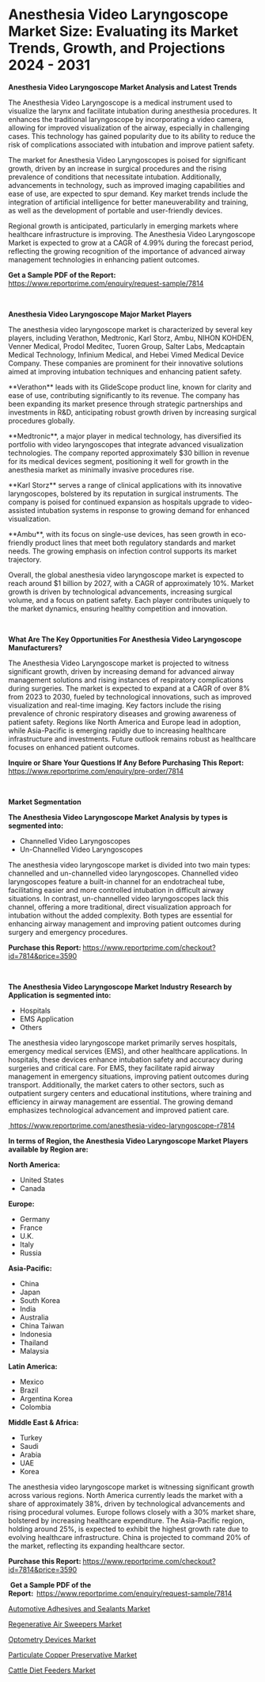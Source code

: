 <p><h1>Anesthesia Video Laryngoscope Market Size: Evaluating its Market Trends, Growth, and Projections 2024 - 2031</h1></p><p><strong>Anesthesia Video Laryngoscope Market Analysis and Latest Trends</strong></p>
<p><p>The Anesthesia Video Laryngoscope is a medical instrument used to visualize the larynx and facilitate intubation during anesthesia procedures. It enhances the traditional laryngoscope by incorporating a video camera, allowing for improved visualization of the airway, especially in challenging cases. This technology has gained popularity due to its ability to reduce the risk of complications associated with intubation and improve patient safety.</p><p>The market for Anesthesia Video Laryngoscopes is poised for significant growth, driven by an increase in surgical procedures and the rising prevalence of conditions that necessitate intubation. Additionally, advancements in technology, such as improved imaging capabilities and ease of use, are expected to spur demand. Key market trends include the integration of artificial intelligence for better maneuverability and training, as well as the development of portable and user-friendly devices. </p><p>Regional growth is anticipated, particularly in emerging markets where healthcare infrastructure is improving. The Anesthesia Video Laryngoscope Market is expected to grow at a CAGR of 4.99% during the forecast period, reflecting the growing recognition of the importance of advanced airway management technologies in enhancing patient outcomes.</p></p>
<p><strong>Get a Sample PDF of the Report:&nbsp;</strong> <a href="https://www.reportprime.com/enquiry/request-sample/7814?utm_campaign=1412&utm_medium=2&utm_source=Github&utm_content=ia&utm_term=18102024&utm_id=anesthesia-video-laryngoscope">https://www.reportprime.com/enquiry/request-sample/7814</a></p>
<p>&nbsp;</p>
<p><strong>Anesthesia Video Laryngoscope Major Market Players</strong></p>
<p><p>The anesthesia video laryngoscope market is characterized by several key players, including Verathon, Medtronic, Karl Storz, Ambu, NIHON KOHDEN, Venner Medical, Prodol Meditec, Tuoren Group, Salter Labs, Medcaptain Medical Technology, Infinium Medical, and Hebei Vimed Medical Device Company. These companies are prominent for their innovative solutions aimed at improving intubation techniques and enhancing patient safety.</p><p>**Verathon** leads with its GlideScope product line, known for clarity and ease of use, contributing significantly to its revenue. The company has been expanding its market presence through strategic partnerships and investments in R&D, anticipating robust growth driven by increasing surgical procedures globally. </p><p>**Medtronic**, a major player in medical technology, has diversified its portfolio with video laryngoscopes that integrate advanced visualization technologies. The company reported approximately $30 billion in revenue for its medical devices segment, positioning it well for growth in the anesthesia market as minimally invasive procedures rise.</p><p>**Karl Storz** serves a range of clinical applications with its innovative laryngoscopes, bolstered by its reputation in surgical instruments. The company is poised for continued expansion as hospitals upgrade to video-assisted intubation systems in response to growing demand for enhanced visualization.</p><p>**Ambu**, with its focus on single-use devices, has seen growth in eco-friendly product lines that meet both regulatory standards and market needs. The growing emphasis on infection control supports its market trajectory.</p><p>Overall, the global anesthesia video laryngoscope market is expected to reach around $1 billion by 2027, with a CAGR of approximately 10%. Market growth is driven by technological advancements, increasing surgical volume, and a focus on patient safety. Each player contributes uniquely to the market dynamics, ensuring healthy competition and innovation.</p></p>
<p>&nbsp;</p>
<p><strong>What Are The Key Opportunities For Anesthesia Video Laryngoscope Manufacturers?</strong></p>
<p><p>The Anesthesia Video Laryngoscope market is projected to witness significant growth, driven by increasing demand for advanced airway management solutions and rising instances of respiratory complications during surgeries. The market is expected to expand at a CAGR of over 8% from 2023 to 2030, fueled by technological innovations, such as improved visualization and real-time imaging. Key factors include the rising prevalence of chronic respiratory diseases and growing awareness of patient safety. Regions like North America and Europe lead in adoption, while Asia-Pacific is emerging rapidly due to increasing healthcare infrastructure and investments. Future outlook remains robust as healthcare focuses on enhanced patient outcomes.</p></p>
<p><strong>Inquire or Share Your Questions If Any Before Purchasing This Report:</strong> <a href="https://www.reportprime.com/enquiry/pre-order/7814?utm_campaign=1412&utm_medium=2&utm_source=Github&utm_content=ia&utm_term=18102024&utm_id=anesthesia-video-laryngoscope">https://www.reportprime.com/enquiry/pre-order/7814</a></p>
<p>&nbsp;</p>
<p><strong>Market Segmentation</strong></p>
<p><strong>The Anesthesia Video Laryngoscope Market Analysis by types is segmented into:</strong></p>
<p><ul><li>Channelled Video Laryngoscopes</li><li>Un-Channelled Video Laryngoscopes</li></ul></p>
<p><p>The anesthesia video laryngoscope market is divided into two main types: channelled and un-channelled video laryngoscopes. Channelled video laryngoscopes feature a built-in channel for an endotracheal tube, facilitating easier and more controlled intubation in difficult airway situations. In contrast, un-channelled video laryngoscopes lack this channel, offering a more traditional, direct visualization approach for intubation without the added complexity. Both types are essential for enhancing airway management and improving patient outcomes during surgery and emergency procedures.</p></p>
<p><strong>Purchase this Report:&nbsp;</strong><a href="https://www.reportprime.com/checkout?id=7814&price=3590&utm_campaign=1412&utm_medium=2&utm_source=Github&utm_content=ia&utm_term=18102024&utm_id=anesthesia-video-laryngoscope">https://www.reportprime.com/checkout?id=7814&price=3590</a></p>
<p>&nbsp;</p>
<p><strong>The Anesthesia Video Laryngoscope Market Industry Research by Application is segmented into:</strong></p>
<p><ul><li>Hospitals</li><li>EMS Application</li><li>Others</li></ul></p>
<p><p>The anesthesia video laryngoscope market primarily serves hospitals, emergency medical services (EMS), and other healthcare applications. In hospitals, these devices enhance intubation safety and accuracy during surgeries and critical care. For EMS, they facilitate rapid airway management in emergency situations, improving patient outcomes during transport. Additionally, the market caters to other sectors, such as outpatient surgery centers and educational institutions, where training and efficiency in airway management are essential. The growing demand emphasizes technological advancement and improved patient care.</p></p>
<p><a href="https://www.reportprime.com/anesthesia-video-laryngoscope-r7814?utm_campaign=1412&utm_medium=2&utm_source=Github&utm_content=ia&utm_term=18102024&utm_id=anesthesia-video-laryngoscope">&nbsp;https://www.reportprime.com/anesthesia-video-laryngoscope-r7814</a></p>
<p><strong>In terms of Region, the Anesthesia Video Laryngoscope Market Players available by Region are:</strong></p>
<p>
    <p> <strong> North America: </strong>
        <ul>
            <li>United States</li>
            <li>Canada</li>
        </ul>
        </p> 
    <p> <strong> Europe: </strong>
        <ul>
            <li>Germany</li>
            <li>France</li>
            <li>U.K.</li>
            <li>Italy</li>
            <li>Russia</li>
        </ul>
        </p> 
    <p> <strong> Asia-Pacific: </strong>
        <ul>
            <li>China</li>
            <li>Japan</li>
            <li>South Korea</li>
            <li>India</li>
            <li>Australia</li>
            <li>China Taiwan</li>
            <li>Indonesia</li>
            <li>Thailand</li>
            <li>Malaysia</li>
        </ul>
        </p> 
    <p> <strong> Latin America: </strong>
        <ul>
            <li>Mexico</li>
            <li>Brazil</li>
            <li>Argentina Korea</li>
            <li>Colombia</li>
        </ul>
        </p> 
    <p> <strong> Middle East & Africa: </strong>
        <ul>
            <li>Turkey</li>
            <li>Saudi</li>
            <li>Arabia</li>
            <li>UAE</li>
            <li>Korea</li>
        </ul>
    </p>
    </p>
<p><p>The anesthesia video laryngoscope market is witnessing significant growth across various regions. North America currently leads the market with a share of approximately 38%, driven by technological advancements and rising procedural volumes. Europe follows closely with a 30% market share, bolstered by increasing healthcare expenditure. The Asia-Pacific region, holding around 25%, is expected to exhibit the highest growth rate due to evolving healthcare infrastructure. China is projected to command 20% of the market, reflecting its expanding healthcare sector.</p></p>
<p><strong>Purchase this Report: </strong><a href="https://www.reportprime.com/checkout?id=7814&price=3590&utm_campaign=1412&utm_medium=2&utm_source=Github&utm_content=ia&utm_term=18102024&utm_id=anesthesia-video-laryngoscope">https://www.reportprime.com/checkout?id=7814&price=3590</a></p>
<p>&nbsp;<strong>Get a Sample PDF of the Report:&nbsp;&nbsp;</strong><a href="https://www.reportprime.com/enquiry/request-sample/7814?utm_campaign=1412&utm_medium=2&utm_source=Github&utm_content=ia&utm_term=18102024&utm_id=anesthesia-video-laryngoscope">https://www.reportprime.com/enquiry/request-sample/7814</a></p>
<p><strong></strong></p>
<p><p><a href="https://www.linkedin.com/pulse/global-automotive-adhesives-sealants-market-analysis-trends-ooo9f?utm_campaign=1412&utm_medium=2&utm_source=Github&utm_content=ia&utm_term=18102024&utm_id=anesthesia-video-laryngoscope">Automotive Adhesives and Sealants Market</a></p><p><a href="https://issuu.com/reportprime-2/docs/regenerative-air-sweepers-market-si_2e885cb5b45c5f?utm_campaign=1412&utm_medium=2&utm_source=Github&utm_content=ia&utm_term=18102024&utm_id=anesthesia-video-laryngoscope">Regenerative Air Sweepers Market</a></p><p><a href="https://github.com/shantaev7par/Market-Research-Report-List-1/blob/main/optometry-devices-market.md?utm_campaign=1412&utm_medium=2&utm_source=Github&utm_content=ia&utm_term=18102024&utm_id=anesthesia-video-laryngoscope">Optometry Devices Market</a></p><p><a href="https://www.linkedin.com/pulse/global-particulate-copper-preservative-market-opportunities-7wcrf?utm_campaign=1412&utm_medium=2&utm_source=Github&utm_content=ia&utm_term=18102024&utm_id=anesthesia-video-laryngoscope">Particulate Copper Preservative Market</a></p><p><a href="https://issuu.com/reportprime-2/docs/cattle-diet-feeders-market-size-203_11d4b66353ec05?utm_campaign=1412&utm_medium=2&utm_source=Github&utm_content=ia&utm_term=18102024&utm_id=anesthesia-video-laryngoscope">Cattle Diet Feeders Market</a></p></p>